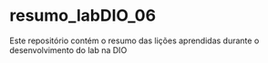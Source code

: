 # resumo_labDIO_06
Este repositório contém o resumo das lições aprendidas durante o desenvolvimento do lab na DIO
